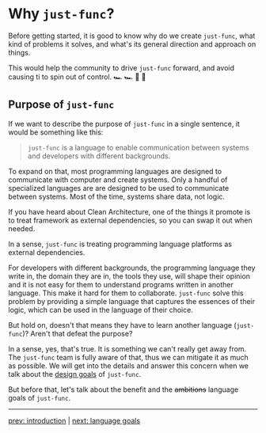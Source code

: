# Why `just-func`?

Before getting started,
it is good to know why do we create `just-func`,
what kind of problems it solves,
and what's its general direction and approach on things.

This would help the community to drive `just-func` forward,
and avoid causing ti to spin out of control. 🏎 🏎 💨 💨

## Purpose of `just-func`

If we want to describe the purpose of `just-func` in a single sentence,
it would be something like this:

> `just-func` is a language to enable communication between systems and developers with different backgrounds.

To expand on that,
most programming languages are designed to communicate with computer and create systems.
Only a handful of specialized languages are are designed to be used to communicate between systems.
Most of the time, systems share data, not logic.

If you have heard about Clean Architecture,
one of the things it promote is to treat framework as external dependencies,
so you can swap it out when needed.

In a sense, `just-func` is treating programming language platforms as external dependencies.

For developers with different backgrounds,
the programming language they write in, the domain they are in, the tools they use,
will shape their opinion and it is not easy for them to understand programs written in another language.
This make it hard for them to collaborate.
`just-func` solve this problem by providing a simple language that captures the essences of their logic, which can be used in the language of their choice.

But hold on, doesn't that means they have to learn another language (`just-func`)?
Aren't that defeat the purpose?

In a sense, yes, that's true.
It is something we can't really get away from.
The `just-func` team is fully aware of that, thus we can mitigate it as much as possible.
We will get into the details and answer this concern when we talk about the [design goals](./1.2.0-design-goals.md) of `just-func`.

But before that, let's talk about the benefit and the ~~ambitions~~ language goals of `just-func`.

---

[prev: introduction](./0.0.0-introduction.md) | [next: language goals](./1.1.0-language-goals.md)
